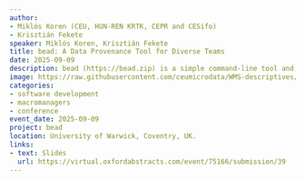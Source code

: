 ```yaml
---
author:
- Miklós Koren (CEU, HUN-REN KRTK, CEPR and CESifo)
- Krisztián Fekete
speaker: Miklós Koren, Krisztián Fekete
title: bead: A Data Provenance Tool for Diverse Teams
date: 2025-09-09
description: bead (https://bead.zip) is a simple command-line tool and archive format that systematically documents data workflows. 
image: https://raw.githubusercontent.com/ceumicrodata/WMS-descriptives/refs/heads/main/output/fig/tozsde.jpg
categories: 
- software development
- macromanagers
- conference
event_date: 2025-09-09
project: bead
location: University of Warwick, Coventry, UK. 
links:
- text: Slides
  url: https://virtual.oxfordabstracts.com/event/75166/submission/39
---
```

